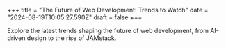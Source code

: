 +++
title = "The Future of Web Development: Trends to Watch"
date = "2024-08-19T10:05:27.590Z"
draft = false
+++

  Explore the latest trends shaping the future of web development, from AI-driven design to the rise of JAMstack.
        